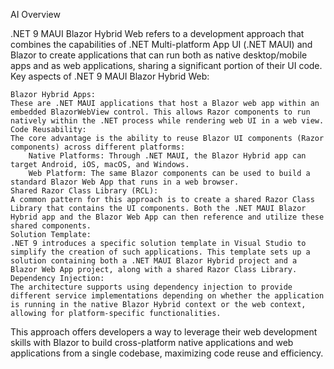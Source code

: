 AI Overview

.NET 9 MAUI Blazor Hybrid Web refers to a development approach that combines the capabilities of .NET Multi-platform App UI (.NET MAUI) and Blazor to create applications that can run both as native desktop/mobile apps and as web applications, sharing a significant portion of their UI code.
Key aspects of .NET 9 MAUI Blazor Hybrid Web:

    Blazor Hybrid Apps:
    These are .NET MAUI applications that host a Blazor web app within an embedded BlazorWebView control. This allows Razor components to run natively within the .NET process while rendering web UI in a web view.
    Code Reusability:
    The core advantage is the ability to reuse Blazor UI components (Razor components) across different platforms:
        Native Platforms: Through .NET MAUI, the Blazor Hybrid app can target Android, iOS, macOS, and Windows.
        Web Platform: The same Blazor components can be used to build a standard Blazor Web App that runs in a web browser. 
    Shared Razor Class Library (RCL):
    A common pattern for this approach is to create a shared Razor Class Library that contains the UI components. Both the .NET MAUI Blazor Hybrid app and the Blazor Web App can then reference and utilize these shared components.
    Solution Template:
    .NET 9 introduces a specific solution template in Visual Studio to simplify the creation of such applications. This template sets up a solution containing both a .NET MAUI Blazor Hybrid project and a Blazor Web App project, along with a shared Razor Class Library.
    Dependency Injection:
    The architecture supports using dependency injection to provide different service implementations depending on whether the application is running in the native Blazor Hybrid context or the web context, allowing for platform-specific functionalities.

This approach offers developers a way to leverage their web development skills with Blazor to build cross-platform native applications and web applications from a single codebase, maximizing code reuse and efficiency.
